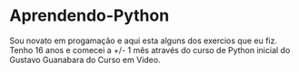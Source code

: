 # Aprendendo-Python
Sou novato em progamação e aqui esta alguns dos exercios que eu fiz. 
Tenho 16 anos e comecei a +/- 1 mês através do curso de Python inicial do Gustavo Guanabara do Curso em Video.
